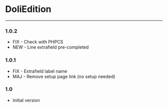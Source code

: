 # DoliEdition

***

### 1.0.2
* FIX - Check with PHPCS
* NEW - Line extrafield pre-completed

### 1.0.1
* FIX - Extrafield label name
* MAJ - Remove setup page link (no setup needed)

### 1.0
* Initial version